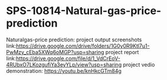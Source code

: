 # SPS-10814-Natural-gas-price-prediction
Naturalgas-price prediction:
 project output screenshots link:https://drive.google.com/drive/folders/1G0y0R9Ktl7u1-PwMzy_cEba5XWq6oMGP?usp=sharing
project report link:https://drive.google.com/file/d/1_VdCrEoV-4RUbxO7LKozgufiYa3eyYLp/view?usp=sharing
project vedio demonstration: https://youtu.be/knHkcGTm84g
